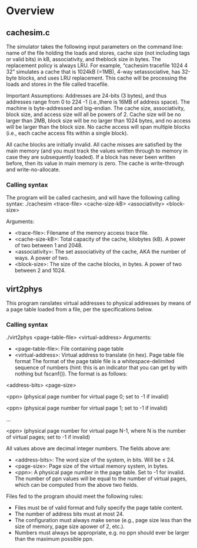 # Overview
## cachesim.c
The simulator takes the following input parameters on the command line: name of the
file holding the loads and stores, cache size (not including tags or valid bits) in kB, associativity, and theblock size in bytes. The replacement policy is always LRU. For example,
“cachesim tracefile 1024 4 32” simulates a cache that is 1024kB (=1MB), 4-way setassociative, has 32-byte blocks, and uses LRU replacement. This cache will be processing the loads and
stores in the file called tracefile.

Important Assumptions: Addresses are 24-bits (3 bytes), and thus addresses range from 0 to 224
-1 (i.e.,there is 16MB of address space). The machine is byte-addressed and big-endian. The cache size, associativity, block size, and access size will all be powers of 2. Cache size will be no larger than 2MB,
block size will be no larger than 1024 bytes, and no access will be larger than the block size. No cache access will span multiple blocks (i.e., each cache access fits within a single block).


All cache blocks are initially invalid. All cache misses are satisfied by the main memory (and you must track the values written through to memory in case they are subsequently loaded). If a block has never been written before, then its value in main memory is zero. The cache is write-through and write-no-allocate.

### Calling syntax
The program will be called cachesim, and will have the following calling syntax:
 ./cachesim \<trace-file> \<cache-size-kB> \<associativity> \<block-size>

Arguments:
* \<trace-file>: Filename of the memory access trace file.
* \<cache-size-kB>: Total capacity of the cache, kilobytes (kB). A power of two between 1 and 2048.
* \<associativity>: The set associativity of the cache, AKA the number of ways. A power of two.
* \<block-size>: The size of the cache blocks, in bytes. A power of two between 2 and 1024.

## virt2phys
This program ranslates virtual addresses to physical addresses by means of a page table loaded from a file, per the specifications below.
### Calling syntax

 ./virt2phys \<page-table-file> \<virtual-address>
Arguments:
* \<page-table-file>: File containing page table
* \<virtual-address>: Virtual address to translate (in hex).
Page table file format
The format of the page table file is a whitespace-delimited sequence of numbers (hint: this is an indicator
that you can get by with nothing but fscanf()). The format is as follows:


\<address-bits> \<page-size>

\<ppn>  \(physical page number for virtual page 0; set to -1 if invalid)

\<ppn> (physical page number for virtual page 1; set to -1 if invalid)

 ...

\<ppn> (physical page number for virtual page N-1, where N is the number of virtual pages; set to -1 if invalid)


All values above are decimal integer numbers. The fields above are:


* \<address-bits>: The word size of the system, in bits. Will be ≤ 24.
* \<page-size>: Page size of the virtual memory system, in bytes.
* \<ppn>: A physical page number in the page table. Set to -1 for invalid. The number of ppn values will be
equal to the number of virtual pages, which can be computed from the above two fields.


Files fed to the program should meet the following rules:
* Files must be of valid format and fully specify the page table content.
* The number of address bits must at most 24.
* The configuration must always make sense (e.g., page size less than the size of memory, page size apower of 2, etc.).
* Numbers must always be appropriate, e.g. no ppn should ever be larger than the maximum possible ppn.